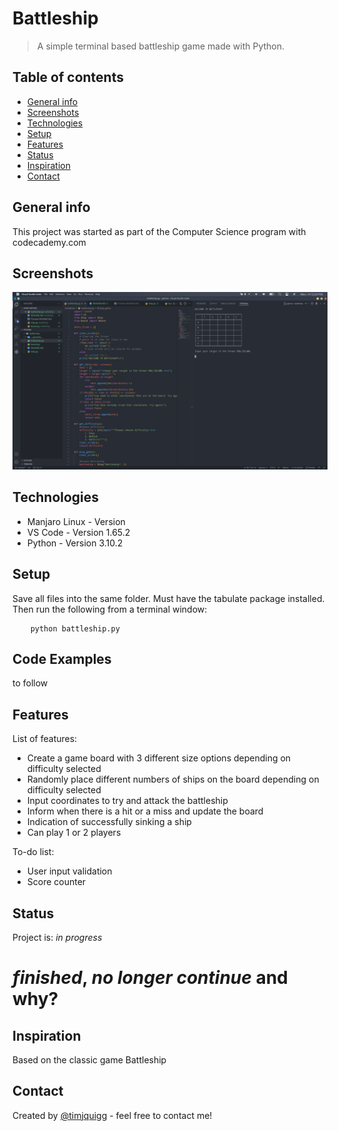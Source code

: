 # Battleship
> A simple terminal based battleship game made with Python.

## Table of contents
* [General info](#general-info)
* [Screenshots](#screenshots)
* [Technologies](#technologies)
* [Setup](#setup)
* [Features](#features)
* [Status](#status)
* [Inspiration](#inspiration)
* [Contact](#contact)

## General info
This project was started as part of the Computer Science program with codecademy.com

## Screenshots
![Example screenshot](./Screenshot.png)

## Technologies
* Manjaro Linux - Version
* VS Code - Version 1.65.2
* Python - Version 3.10.2

## Setup
Save all files into the same folder. Must have the tabulate package installed. Then run the following from a terminal window:
```console
    python battleship.py
```

## Code Examples
to follow

## Features
List of features:
* Create a game board with 3 different size options depending on difficulty selected
* Randomly place different numbers of ships on the board depending on difficulty selected
* Input coordinates to try and attack the battleship
* Inform when there is a hit or a miss and update the board
* Indication of successfully sinking a ship
* Can play 1 or 2 players

To-do list:
* User input validation
* Score counter

## Status
Project is: _in progress_
# _finished_, _no longer continue_ and why?

## Inspiration
Based on the classic game Battleship

## Contact
Created by [@timjquigg](https://github.com/timjquigg) - feel free to contact me!